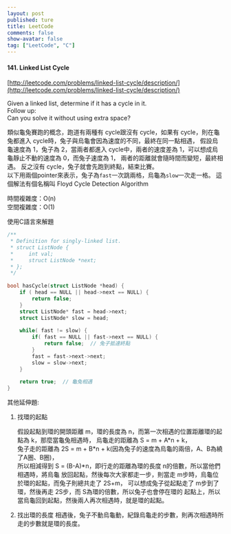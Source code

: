 ```yaml
---
layout: post
published: ture
title: LeetCode
comments: false
show-avatar: false
tag: ["LeetCode", "C"]
---
```


#### 141. Linked List Cycle
[http://leetcode.com/problems/linked-list-cycle/description/](http://leetcode.com/problems/linked-list-cycle/description/)

Given a linked list, determine if it has a cycle in it.  
Follow up:  
Can you solve it without using extra space?


類似龜兔賽跑的概念，跑道有兩種有 cycle跟沒有 cycle，如果有 cycle，則在龜兔都進入 cycle時，兔子與烏龜會因為速度的不同，最終在同一點相遇，
假設烏龜速度為 1，兔子為 2，當兩者都進入 cycle中，兩者的速度差為 1，可以想成烏龜靜止不動的速度為 0，而兔子速度為 1，
兩者的距離就會隨時間而變短，最終相遇。
反之沒有 cycle，兔子就會先跑到終點，結束比賽。  
以下用兩個pointer來表示，兔子為`fast`一次跳兩格，烏龜為`slow`一次走一格。
這個解法有個名稱叫 Floyd Cycle Detection Algorithm

時間複雜度：O(n)  
空間複雜度：O(1)

使用C語言來解題

```C
/**
 * Definition for singly-linked list.
 * struct ListNode {
 *     int val;
 *     struct ListNode *next;
 * };
 */
 
bool hasCycle(struct ListNode *head) {
    if ( head == NULL || head->next == NULL) {
        return false;
    }
    struct ListNode* fast = head->next;
    struct ListNode* slow = head;
    
    while( fast != slow) {
        if( fast == NULL || fast->next == NULL) {
            return false;  // 兔子抵達終點
        }      
        fast = fast->next->next;
        slow = slow->next;
    }
    
    return true;  // 龜兔相遇
}

```

其他延伸題:

1. 找環的起點


   假設起點到環的開頭距離 m，環的長度為 n，而第一次相遇的位置距離環的起點為 k，那麼當龜兔相遇時，
   烏龜走的距離為  S = m + A\*n + k，    
   兔子走的距離為 2S = m + B\*n + k(因為兔子的速度為烏龜的兩倍，A、B為繞了A圈、B圈)，  
   所以相減得到    S = (B-A)\*n，即行走的距離為環的長度 n的倍數，所以當他們相遇時，將烏龜
   放回起點，然後每次大家都走一步，則當走 m步時，烏龜位於環的起點，而兔子則總共走了 2S+m，
   可以想成兔子從起點走了 m步到了環，然後再走 2S步，而 S為環的倍數，所以兔子也會停在環的
   起點上，所以當烏龜回到起點，然後兩人再次相遇時，就是環的起點。
   
   
2. 找出環的長度
   相遇後，兔子不動烏龜動，紀錄烏龜走的步數，則再次相遇時所走的步數就是環的長度。
   
   
   
   
   


